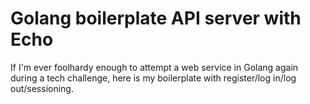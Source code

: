 Golang boilerplate API server with Echo
=======================================

If I'm ever foolhardy enough to attempt a web service in Golang again during a tech challenge, here is my boilerplate with register/log in/log out/sessioning.